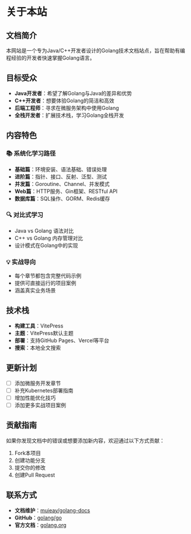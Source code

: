 # 关于本站

## 文档简介

本网站是一个专为Java/C++开发者设计的Golang技术文档站点，旨在帮助有编程经验的开发者快速掌握Golang语言。

<script setup>
import { VPTeamMembers } from 'vitepress/theme'

const members = [
    {
    avatar: 'https://www.github.com/muieay.png',
    name: 'Muieay',
    title: 'Creator',
    links: [
      { icon: 'github', link: 'https://github.com/muieay' },
      { icon: 'wechat', link: 'https://muieay.github.io/WeChat/' },
    ]
    },
    {
    avatar: 'https://www.github.com/golang.png',
    name: 'Golang',
    title: 'Official',
    links: [
      { icon: 'github', link: 'https://github.com/golang/go' },
      { icon: 'twitter', link: 'https://twitter.com/golang' }
    ]
  }
]
</script>

<VPTeamMembers size="small" :members />


## 目标受众

- **Java开发者**：希望了解Golang与Java的差异和优势
- **C++开发者**：想要体验Golang的简洁和高效
- **后端工程师**：寻求在微服务架构中使用Golang
- **全栈开发者**：扩展技术栈，学习Golang全栈开发

## 内容特色

### 📚 系统化学习路径
- **基础篇**：环境安装、语法基础、错误处理
- **进阶篇**：指针、接口、反射、泛型、测试
- **并发篇**：Goroutine、Channel、并发模式
- **Web篇**：HTTP服务、Gin框架、RESTful API
- **数据库篇**：SQL操作、GORM、Redis缓存

### 🔍 对比式学习
- Java vs Golang 语法对比
- C++ vs Golang 内存管理对比
- 设计模式在Golang中的实现

### 💡 实战导向
- 每个章节都包含完整代码示例
- 提供可直接运行的项目案例
- 涵盖真实业务场景

## 技术栈

- **构建工具**：VitePress
- **主题**：VitePress默认主题
- **部署**：支持GitHub Pages、Vercel等平台
- **搜索**：本地全文搜索

## 更新计划

- [ ] 添加微服务开发章节
- [ ] 补充Kubernetes部署指南
- [ ] 增加性能优化技巧
- [ ] 添加更多实战项目案例

## 贡献指南

如果你发现文档中的错误或想要添加新内容，欢迎通过以下方式贡献：

1. Fork本项目
2. 创建功能分支
3. 提交你的修改
4. 创建Pull Request

## 联系方式

- **文档维护**：[muieay/golang-docs](https://github.com/muieay/golang-docs)
- **GitHub**：[golang/go](https://github.com/golang/go)
- **官方文档**：[golang.org](https://golang.org)
